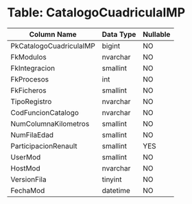 # Table: CatalogoCuadriculaIMP

| Column Name | Data Type | Nullable |
|-------------|-----------|----------|
| PkCatalogoCuadriculaIMP | bigint | NO |
| FkModulos | nvarchar | NO |
| FkIntegracion | smallint | NO |
| FkProcesos | int | NO |
| FkFicheros | smallint | NO |
| TipoRegistro | nvarchar | NO |
| CodFuncionCatalogo | nvarchar | NO |
| NumColumnaKilometros | smallint | NO |
| NumFilaEdad | smallint | NO |
| ParticipacionRenault | smallint | YES |
| UserMod | smallint | NO |
| HostMod | nvarchar | NO |
| VersionFila | tinyint | NO |
| FechaMod | datetime | NO |

